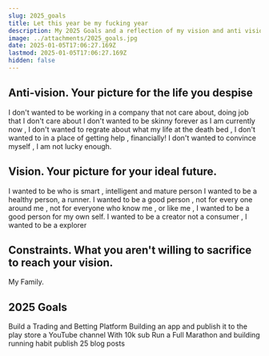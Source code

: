 ```yaml
---
slug: 2025_goals
title: Let this year be my fucking year
description: My 2025 Goals and a reflection of my vision and anti vision
image: ../attachments/2025_goals.jpg
date: 2025-01-05T17:06:27.169Z
lastmod: 2025-01-05T17:06:27.169Z
hidden: false
---
```


## Anti-vision. Your picture for the life you despise
   I don't wanted to be working in a company that not care about, doing job that I don't care about
   I don't wanted to be skinny forever as I am currently now ,
   I don't wanted to regrate about what my life at the death bed ,
   I don't wanted to in a place of getting help , financially!
   I don't wanted to convince myself , I am not lucky enough.

## Vision. Your picture for your ideal future.
   I wanted to be who is smart , intelligent and mature person
   I wanted to be a healthy person, a runner.
   I wanted to be a good person , not for every one around me , not for everyone who know me , or like me , I wanted to be a good person for my own self.
   I wanted to be a creator not a consumer , I wanted to be a explorer

## Constraints. What you aren't willing to sacrifice to reach your vision.
   My Family.


## 2025 Goals

   Build a Trading and Betting Platform
   Building an app and publish it to the play store
   a YouTube channel With 10k sub
   Run a Full Marathon and building running habit
   publish 25 blog posts
